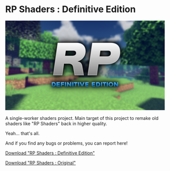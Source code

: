 # RP Shaders : Definitive Edition

![](rp-def-thumbnail.png)

A single-worker shaders project.
Main target of this project to remake old shaders like "RP Shaders" back in higher quality.

Yeah... that's all.

And if you find any bugs or problems, you can report here!


[Download "RP Shaders : Definitive Edition"](https://github.com/ShieruG/RP-Shaders_Definitive-Edition/releases/download/1.0.0/RP-Definitive.mcpack)

[Download "RP Shaders : Original"](https://st.mcpedl.com/submissions/10185/106/web/RP_Shader_Final_Version.zip?response-content-type=application%2Foctet-stream&X-Amz-Content-Sha256=UNSIGNED-PAYLOAD&X-Amz-Algorithm=AWS4-HMAC-SHA256&X-Amz-Credential=AKIAWIP67OX24RAEGEGF%2F20211119%2Fus-east-2%2Fs3%2Faws4_request&X-Amz-Date=20211119T062806Z&X-Amz-SignedHeaders=host&X-Amz-Expires=3600&X-Amz-Signature=ef1d55bac9a2330eb5aa75aacf57ff14dcb805620e3e4512d588eaf384a4735c)
